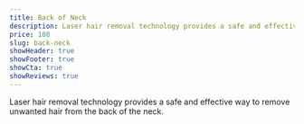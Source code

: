 ```yaml
---
title: Back of Neck
description: Laser hair removal technology provides a safe and effective way to remove unwanted hair from the back of the neck.
price: 100
slug: back-neck
showHeader: true
showFooter: true
showCta: true
showReviews: true
---
```


Laser hair removal technology provides a safe and effective way to remove unwanted hair from the back of the neck.
